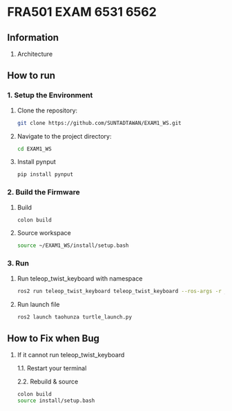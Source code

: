 # FRA501 EXAM 6531 6562

## Information
1. Architecture




## How to run

### 1. Setup the Environment
1. Clone the repository:
    ```sh
    git clone https://github.com/SUNTADTAWAN/EXAM1_WS.git
    ```
2. Navigate to the project directory:
    ```sh
    cd EXAM1_WS
    ```
3. Install pynput
    ```sh
    pip install pynput
    ```
### 2. Build the Firmware
1. Build
    ```sh
    colon build
    ``` 
2. Source workspace
    ```sh
    source ~/EXAM1_WS/install/setup.bash 
    ```
### 3. Run
1. Run teleop_twist_keyboard with namespace 
    ```sh
    ros2 run teleop_twist_keyboard teleop_twist_keyboard --ros-args -r __ns:=/your_namespace
    ```

2. Run launch file
   ```sh
   ros2 launch taohunza turtle_launch.py
   ```



## How to Fix when Bug
1. If it cannot run teleop_twist_keyboard
   
    1.1. Restart your terminal
   
    2.2. Rebuild & source
    ```sh
    colon build
    source install/setup.bash
    ```




